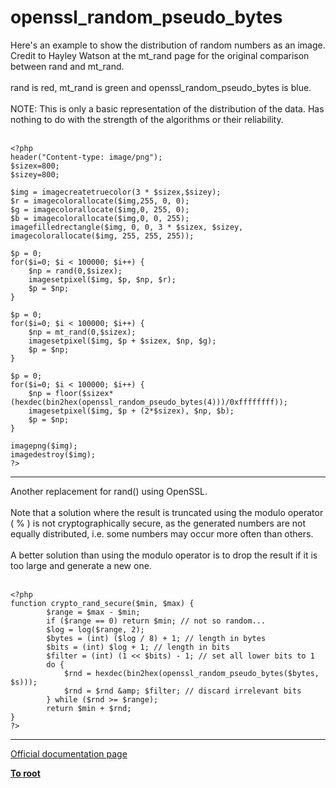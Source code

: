 # openssl_random_pseudo_bytes



Here&apos;s an example to show the distribution of random numbers as an image. Credit to Hayley Watson at the mt_rand page for the original comparison between rand and mt_rand.<br><br>rand is red, mt_rand is green and openssl_random_pseudo_bytes is blue.<br><br>NOTE: This is only a basic representation of the distribution of the data. Has nothing to do with the strength of the algorithms or their reliability.<br><br>

```
<?php
header("Content-type: image/png");
$sizex=800;
$sizey=800;

$img = imagecreatetruecolor(3 * $sizex,$sizey);
$r = imagecolorallocate($img,255, 0, 0);
$g = imagecolorallocate($img,0, 255, 0);
$b = imagecolorallocate($img,0, 0, 255);
imagefilledrectangle($img, 0, 0, 3 * $sizex, $sizey, imagecolorallocate($img, 255, 255, 255));

$p = 0;
for($i=0; $i < 100000; $i++) {
    $np = rand(0,$sizex);
    imagesetpixel($img, $p, $np, $r);
    $p = $np;
}

$p = 0;
for($i=0; $i < 100000; $i++) {
    $np = mt_rand(0,$sizex);
    imagesetpixel($img, $p + $sizex, $np, $g);
    $p = $np;
}

$p = 0;
for($i=0; $i < 100000; $i++) {
    $np = floor($sizex*(hexdec(bin2hex(openssl_random_pseudo_bytes(4)))/0xffffffff));
    imagesetpixel($img, $p + (2*$sizex), $np, $b);
    $p = $np;
}

imagepng($img);
imagedestroy($img);
?>
```
  

---

Another replacement for rand() using OpenSSL.<br><br>Note that a solution where the result is truncated using the modulo operator ( % ) is not cryptographically secure, as the generated numbers are not equally distributed, i.e. some numbers may occur more often than others.<br><br>A better solution than using the modulo operator is to drop the result if it is too large and generate a new one.<br><br>

```
<?php
function crypto_rand_secure($min, $max) {
        $range = $max - $min;
        if ($range == 0) return $min; // not so random...
        $log = log($range, 2);
        $bytes = (int) ($log / 8) + 1; // length in bytes
        $bits = (int) $log + 1; // length in bits
        $filter = (int) (1 << $bits) - 1; // set all lower bits to 1
        do {
            $rnd = hexdec(bin2hex(openssl_random_pseudo_bytes($bytes, $s)));
            $rnd = $rnd &amp; $filter; // discard irrelevant bits
        } while ($rnd >= $range);
        return $min + $rnd;
}
?>
```
  

---

[Official documentation page](https://www.php.net/manual/en/function.openssl-random-pseudo-bytes.php)

**[To root](/README.md)**